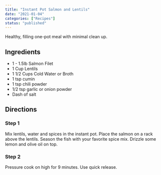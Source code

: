 ```yaml
---
title: "Instant Pot Salmon and Lentils"
date: "2021-01-04"
categories: ["Recipes"]
status: "published"
---
```


Healthy, filling one-pot meal with minimal clean up.
<!-- excerpt end -->

## Ingredients
* 1 - 1.5lb Salmon Filet
* 1 Cup Lentils
* 1 1/2 Cups Cold Water or Broth
* 1 tsp cumin
* 1 tsp chili powder
* 1/2 tsp garlic or onion powder
* Dash of salt

## Directions

### Step 1
Mix lentils, water and spices in the instant pot.  Place the salmon on a rack above the lentils.  Season the fish with your favorite spice mix.  Drizzle some lemon and olive oil on top.

### Step 2
Pressure cook on high for 9 minutes.  Use quick release.
